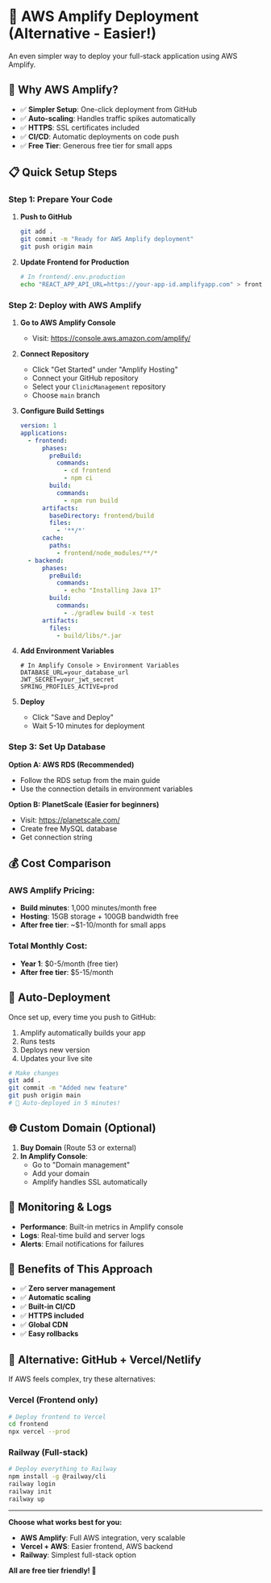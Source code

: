 # 🚀 AWS Amplify Deployment (Alternative - Easier!)

An even simpler way to deploy your full-stack application using AWS Amplify.

## 🎯 Why AWS Amplify?

- ✅ **Simpler Setup**: One-click deployment from GitHub
- ✅ **Auto-scaling**: Handles traffic spikes automatically
- ✅ **HTTPS**: SSL certificates included
- ✅ **CI/CD**: Automatic deployments on code push
- ✅ **Free Tier**: Generous free tier for small apps

## 📋 Quick Setup Steps

### **Step 1: Prepare Your Code**

1. **Push to GitHub**
   ```bash
   git add .
   git commit -m "Ready for AWS Amplify deployment"
   git push origin main
   ```

2. **Update Frontend for Production**
   ```bash
   # In frontend/.env.production
   echo "REACT_APP_API_URL=https://your-app-id.amplifyapp.com" > frontend/.env.production
   ```

### **Step 2: Deploy with AWS Amplify**

1. **Go to AWS Amplify Console**
   - Visit: https://console.aws.amazon.com/amplify/

2. **Connect Repository**
   - Click "Get Started" under "Amplify Hosting"
   - Connect your GitHub repository
   - Select your `ClinicManagement` repository
   - Choose `main` branch

3. **Configure Build Settings**
   ```yaml
   version: 1
   applications:
     - frontend:
         phases:
           preBuild:
             commands:
               - cd frontend
               - npm ci
           build:
             commands:
               - npm run build
         artifacts:
           baseDirectory: frontend/build
           files:
             - '**/*'
         cache:
           paths:
             - frontend/node_modules/**/*
     - backend:
         phases:
           preBuild:
             commands:
               - echo "Installing Java 17"
           build:
             commands:
               - ./gradlew build -x test
         artifacts:
           files:
             - build/libs/*.jar
   ```

4. **Add Environment Variables**
   ```env
   # In Amplify Console > Environment Variables
   DATABASE_URL=your_database_url
   JWT_SECRET=your_jwt_secret
   SPRING_PROFILES_ACTIVE=prod
   ```

5. **Deploy**
   - Click "Save and Deploy"
   - Wait 5-10 minutes for deployment

### **Step 3: Set Up Database**

**Option A: AWS RDS (Recommended)**
- Follow the RDS setup from the main guide
- Use the connection details in environment variables

**Option B: PlanetScale (Easier for beginners)**
- Visit: https://planetscale.com/
- Create free MySQL database
- Get connection string

## 💰 Cost Comparison

### **AWS Amplify Pricing:**
- **Build minutes**: 1,000 minutes/month free
- **Hosting**: 15GB storage + 100GB bandwidth free
- **After free tier**: ~$1-10/month for small apps

### **Total Monthly Cost:**
- **Year 1**: $0-5/month (free tier)
- **After free tier**: $5-15/month

## 🔄 Auto-Deployment

Once set up, every time you push to GitHub:
1. Amplify automatically builds your app
2. Runs tests
3. Deploys new version
4. Updates your live site

```bash
# Make changes
git add .
git commit -m "Added new feature"
git push origin main
# 🎉 Auto-deployed in 5 minutes!
```

## 🌐 Custom Domain (Optional)

1. **Buy Domain** (Route 53 or external)
2. **In Amplify Console**:
   - Go to "Domain management"
   - Add your domain
   - Amplify handles SSL automatically

## 📱 Monitoring & Logs

- **Performance**: Built-in metrics in Amplify console
- **Logs**: Real-time build and server logs
- **Alerts**: Email notifications for failures

## 🎉 Benefits of This Approach

- ✅ **Zero server management**
- ✅ **Automatic scaling**
- ✅ **Built-in CI/CD**
- ✅ **HTTPS included**
- ✅ **Global CDN**
- ✅ **Easy rollbacks**

## 🔧 Alternative: GitHub + Vercel/Netlify

If AWS feels complex, try these alternatives:

### **Vercel (Frontend only)**
```bash
# Deploy frontend to Vercel
cd frontend
npx vercel --prod
```

### **Railway (Full-stack)**
```bash
# Deploy everything to Railway
npm install -g @railway/cli
railway login
railway init
railway up
```

---

**Choose what works best for you:**
- **AWS Amplify**: Full AWS integration, very scalable
- **Vercel + AWS**: Easier frontend, AWS backend
- **Railway**: Simplest full-stack option

**All are free tier friendly! 🚀** 